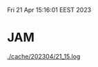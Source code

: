Fri 21 Apr 15:16:01 EEST 2023
# JAM
<a href='./cache/202304/21_15.log'>./cache/202304/21_15.log</a>
